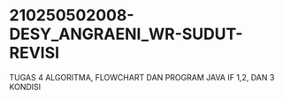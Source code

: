 # 210250502008-DESY_ANGRAENI_WR-SUDUT-REVISI
TUGAS 4 ALGORITMA, FLOWCHART DAN PROGRAM JAVA IF 1,2, DAN 3 KONDISI
